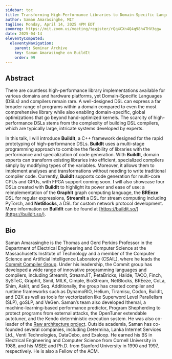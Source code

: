 ```yaml
---
sidebar: toc
title: Transforming High-Performance Libraries to Domain-Specific Languages and Optimizing Compilers with BuildIt
author: Saman Amarasinghe, MIT
tagline: Monday, April 14, 2025 4PM EDT
zoomreg: https://mit.zoom.us/meeting/register/rQq4CXn4Q4q98h4THV3qgw
date: 2025-04-14
eleventyComputed:
  eleventyNavigation:
    parent: Seminar Archive
    key: Saman Amarasinghe on BuildIt
    order: 99
---
```


## Abstract

There are countless high-performance library implementations available for various domains and hardware platforms, yet Domain-Specific Languages (DSLs) and compilers remain rare. A well-designed DSL can express a far broader range of programs within a domain compared to even the most comprehensive library while also enabling domain-specific, global optimizations that go beyond hand-optimized kernels. The scarcity of high-performance DSLs stems from the complexity of building DSL compilers, which are typically large, intricate systems developed by experts.

In this talk, I will introduce **BuildIt**, a C++ framework designed for the rapid prototyping of high-performance DSLs. **BuildIt** uses a multi-stage programming approach to combine the flexibility of libraries with the performance and specialization of code generation. With **BuildIt**, domain experts can transform existing libraries into efficient, specialized compilers simply by modifying types of the variables. Moreover, it allows them to implement analyses and transformations without needing to write traditional compiler code. Currently, **BuildIt** supports code generation for multi-core CPUs and GPUs, with FPGA support coming soon. I will also showcase four DSLs created with **BuildIt** to highlight its power and ease of use: a reimplementation of the **GraphIt** graph computing language, the **BREeze** DSL for regular expressions, **StreamIt** a DSL for stream computing including PyTorch, and **NetBlocks**, a DSL for custom network protocol development. More information on **BuildIt** can be found at [https://buildit.so/](https://buildit.so/).

## Bio

Saman Amarasinghe is the Thomas and Gerd Perkins Professor in the Department of Electrical Engineering and Computer Science at the Massachusetts Institute of Technology and a member of the Computer Science and Artificial Intelligence Laboratory (CSAIL), where he leads the [Commit Compiler Group](https://commit.csail.mit.edu/). Under his leadership, the Commit group has developed a wide range of innovative programming languages and compilers, including StreamIt, StreamJIT, PetaBricks, Halide, TACO, Finch, SySTeC, GraphIt, Simit, MILK, Cimple, BioStream, NetBlocks, BREeze, CoLa, Shim, AskIt, and Seq. Additionally, the group has created compiler and runtime frameworks such as DynamoRIO, Helium, Tiramisu, Codon, BuildIt, and D2X as well as tools for vectorization like Superword Level Parallelism (SLP), goSLP, and VeGen. Saman’s team also developed Ithemal, a machine-learning-based performance predictor, Program Shepherding to protect programs from external attacks, the OpenTuner extendable autotuner, and the Kendo deterministic execution system. He was also co-leader of the [Raw architecture project](https://groups.csail.mit.edu/cag/raw/). Outside academia, Saman has co-founded several companies, including Determina, Lanka Internet Services Ltd., Venti Technologies, DataCebo, and Exaloop. He earned his BS in Electrical Engineering and Computer Science from Cornell University in 1988, and his MSEE and Ph.D. from Stanford University in 1990 and 1997, respectively. He is also a Fellow of the ACM.